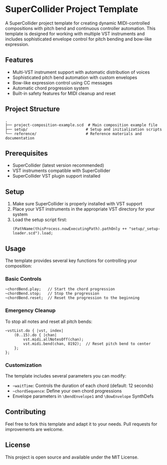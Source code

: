# SuperCollider Project Template

A SuperCollider project template for creating dynamic MIDI-controlled compositions with pitch bend and continuous controller automation. This template is designed for working with multiple VST instruments and includes sophisticated envelope control for pitch bending and bow-like expression.

## Features

- Multi-VST instrument support with automatic distribution of voices
- Sophisticated pitch bend automation with custom envelopes
- Bow-like expression control using CC messages
- Automatic chord progression system
- Built-in safety features for MIDI cleanup and reset

## Project Structure

```
.
├── project-composition-example.scd  # Main composition example file
├── setup/                          # Setup and initialization scripts
└── reference/                      # Reference materials and documentation
```

## Prerequisites

- SuperCollider (latest version recommended)
- VST instruments compatible with SuperCollider
- SuperCollider VST plugin support installed

## Setup

1. Make sure SuperCollider is properly installed with VST support
2. Place your VST instruments in the appropriate VST directory for your system
3. Load the setup script first:
   ```supercollider
   (PathName(thisProcess.nowExecutingPath).pathOnly ++ "setup/_setup-loader.scd").load;
   ```

## Usage

The template provides several key functions for controlling your composition:

### Basic Controls

```supercollider
~chordBend.play;   // Start the chord progression
~chordBend.stop;   // Stop the progression
~chordBend.reset;  // Reset the progression to the beginning
```

### Emergency Cleanup

To stop all notes and reset all pitch bends:
```supercollider
~vstList.do { |vst, index|
    (0..15).do { |chan|
        vst.midi.allNotesOff(chan);
        vst.midi.bend(chan, 8192);  // Reset pitch bend to center
    };
};
```

### Customization

The template includes several parameters you can modify:

- `~waitTime`: Controls the duration of each chord (default: 12 seconds)
- `~chordSequence`: Define your own chord progressions
- Envelope parameters in `\BendEnvelope1` and `\BowEnvelope` SynthDefs

## Contributing

Feel free to fork this template and adapt it to your needs. Pull requests for improvements are welcome.

## License

This project is open source and available under the MIT License. 
